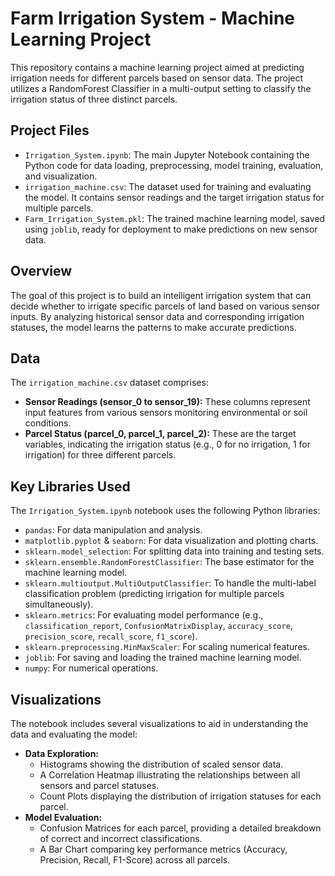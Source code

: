 # Farm Irrigation System - Machine Learning Project

This repository contains a machine learning project aimed at predicting irrigation needs for different parcels based on sensor data. The project utilizes a RandomForest Classifier in a multi-output setting to classify the irrigation status of three distinct parcels.

## Project Files

* `Irrigation_System.ipynb`: The main Jupyter Notebook containing the Python code for data loading, preprocessing, model training, evaluation, and visualization.
* `irrigation_machine.csv`: The dataset used for training and evaluating the model. It contains sensor readings and the target irrigation status for multiple parcels.
* `Farm_Irrigation_System.pkl`: The trained machine learning model, saved using `joblib`, ready for deployment to make predictions on new sensor data.

## Overview

The goal of this project is to build an intelligent irrigation system that can decide whether to irrigate specific parcels of land based on various sensor inputs. By analyzing historical sensor data and corresponding irrigation statuses, the model learns the patterns to make accurate predictions.

## Data

The `irrigation_machine.csv` dataset comprises:
* **Sensor Readings (sensor_0 to sensor_19):** These columns represent input features from various sensors monitoring environmental or soil conditions.
* **Parcel Status (parcel_0, parcel_1, parcel_2):** These are the target variables, indicating the irrigation status (e.g., 0 for no irrigation, 1 for irrigation) for three different parcels.

## Key Libraries Used

The `Irrigation_System.ipynb` notebook uses the following Python libraries:
* `pandas`: For data manipulation and analysis.
* `matplotlib.pyplot` & `seaborn`: For data visualization and plotting charts.
* `sklearn.model_selection`: For splitting data into training and testing sets.
* `sklearn.ensemble.RandomForestClassifier`: The base estimator for the machine learning model.
* `sklearn.multioutput.MultiOutputClassifier`: To handle the multi-label classification problem (predicting irrigation for multiple parcels simultaneously).
* `sklearn.metrics`: For evaluating model performance (e.g., `classification_report`, `ConfusionMatrixDisplay`, `accuracy_score`, `precision_score`, `recall_score`, `f1_score`).
* `sklearn.preprocessing.MinMaxScaler`: For scaling numerical features.
* `joblib`: For saving and loading the trained machine learning model.
* `numpy`: For numerical operations.

## Visualizations

The notebook includes several visualizations to aid in understanding the data and evaluating the model:

* **Data Exploration:**
    * Histograms showing the distribution of scaled sensor data.
    * A Correlation Heatmap illustrating the relationships between all sensors and parcel statuses.
    * Count Plots displaying the distribution of irrigation statuses for each parcel.
* **Model Evaluation:**
    * Confusion Matrices for each parcel, providing a detailed breakdown of correct and incorrect classifications.
    * A Bar Chart comparing key performance metrics (Accuracy, Precision, Recall, F1-Score) across all parcels.
